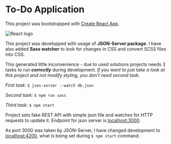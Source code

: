 To-Do Application
===

This project was bootstrapped with [Create React App].

![React logo](https://blog-assets.risingstack.com/2016/Jan/react_best_practices-1453211146748.png)

This project was developped with usage of **JSON-Server package**.
I have also added **Sass watcher** to look for changes in CSS and convert SCSS files into CSS.

This generated little inconvenience - due to used solutions projects needs 3 tasks to run _**correctly**_ during development. 
_If you want to just take a look at this project and not modify styling, you don't need second task_.

_First task:_
`$ json-server --watch db.json`

_Second task:_
`$ npm run sass`

_Third task:_
`$ npm start`

Project sets fake REST API with simple json file and watches for HTTP requests to update it.
Endpoint for json server is [localhost:3000].

As port 3000 was taken by JSON-Server, I have changed development to [localhost:4200], what is being set during `$ npm start` command.

<!-- My Referrences -->
[Create React App]: https://github.com/facebookincubator/create-react-app
[localhost:3000]: http://localhost:3000/
[localhost:4200]: http://localhost:4200/
